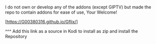 I do not own or develop any of the addons (except GIPTV) but made the repo to contain addons for ease of use, Your Welcome!

[https://G00380316.github.io/Gflix/]

^^^
Add this link as a source in Kodi to install as zip and install the Repository
